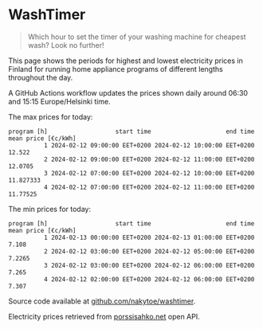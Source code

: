 
# WashTimer

> Which hour to set the timer of your washing machine for cheapest wash? Look no further!

This page shows the periods for highest and lowest electricity prices in Finland 
for running home appliance programs of different lengths throughout the day. 

A GitHub Actions workflow updates the prices shown daily around 06:30 and 15:15 Europe/Helsinki time.

The max prices for today:

	program [h]                   start time                     end time mean price [€c/kWh]
	          1 2024-02-12 09:00:00 EET+0200 2024-02-12 10:00:00 EET+0200              12.522
	          2 2024-02-12 09:00:00 EET+0200 2024-02-12 11:00:00 EET+0200             12.0705
	          3 2024-02-12 07:00:00 EET+0200 2024-02-12 10:00:00 EET+0200           11.827333
	          4 2024-02-12 07:00:00 EET+0200 2024-02-12 11:00:00 EET+0200            11.77525

The min prices for today:

	program [h]                   start time                     end time mean price [€c/kWh]
	          1 2024-02-13 00:00:00 EET+0200 2024-02-13 01:00:00 EET+0200               7.108
	          2 2024-02-12 03:00:00 EET+0200 2024-02-12 05:00:00 EET+0200              7.2265
	          3 2024-02-12 03:00:00 EET+0200 2024-02-12 06:00:00 EET+0200               7.265
	          4 2024-02-12 02:00:00 EET+0200 2024-02-12 06:00:00 EET+0200               7.307


Source code available at [github.com/nakytoe/washtimer](https://github.com/nakytoe/washtimer).

Electricity prices retrieved from [porssisahko.net](https://porssisahko.net/api) open API.

